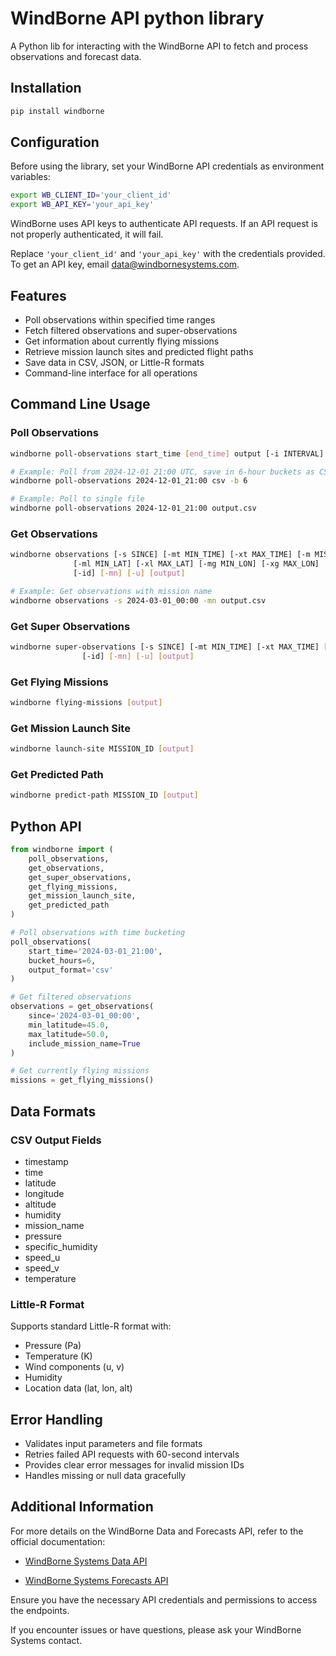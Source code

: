 # WindBorne API python library

A Python lib for interacting with the WindBorne API to fetch and process observations and forecast data.

## Installation

```bash
pip install windborne
```

## Configuration

Before using the library, set your WindBorne API credentials as environment variables:

```bash
export WB_CLIENT_ID='your_client_id'
export WB_API_KEY='your_api_key'
```
WindBorne uses API keys to authenticate API requests. If an API request is not properly authenticated, it will fail.

Replace `'your_client_id'` and `'your_api_key'` with the credentials provided. To get an API key, email data@windbornesystems.com.


## Features

- Poll observations within specified time ranges
- Fetch filtered observations and super-observations
- Get information about currently flying missions
- Retrieve mission launch sites and predicted flight paths
- Save data in CSV, JSON, or Little-R formats
- Command-line interface for all operations

## Command Line Usage
### Poll Observations
```bash
windborne poll-observations start_time [end_time] output [-i INTERVAL] [-b BUCKET_HOURS]

# Example: Poll from 2024-12-01 21:00 UTC, save in 6-hour buckets as CSV
windborne poll-observations 2024-12-01_21:00 csv -b 6

# Example: Poll to single file
windborne poll-observations 2024-12-01_21:00 output.csv
```

### Get Observations
```bash
windborne observations [-s SINCE] [-mt MIN_TIME] [-xt MAX_TIME] [-m MISSION_ID] 
              [-ml MIN_LAT] [-xl MAX_LAT] [-mg MIN_LON] [-xg MAX_LON]
              [-id] [-mn] [-u] [output]

# Example: Get observations with mission name
windborne observations -s 2024-03-01_00:00 -mn output.csv
```

### Get Super Observations
```bash
windborne super-observations [-s SINCE] [-mt MIN_TIME] [-xt MAX_TIME] [-m MISSION_ID]
                [-id] [-mn] [-u] [output]
```

### Get Flying Missions
```bash
windborne flying-missions [output]
```

### Get Mission Launch Site
```bash
windborne launch-site MISSION_ID [output]
```

### Get Predicted Path
```bash
windborne predict-path MISSION_ID [output]
```

## Python API

```python
from windborne import (
    poll_observations,
    get_observations,
    get_super_observations,
    get_flying_missions,
    get_mission_launch_site,
    get_predicted_path
)

# Poll observations with time bucketing
poll_observations(
    start_time='2024-03-01_21:00',
    bucket_hours=6,
    output_format='csv'
)

# Get filtered observations
observations = get_observations(
    since='2024-03-01_00:00',
    min_latitude=45.0,
    max_latitude=50.0,
    include_mission_name=True
)

# Get currently flying missions
missions = get_flying_missions()
```

## Data Formats

### CSV Output Fields
- timestamp
- time
- latitude
- longitude
- altitude
- humidity
- mission_name
- pressure
- specific_humidity
- speed_u
- speed_v
- temperature

### Little-R Format
Supports standard Little-R format with:
- Pressure (Pa)
- Temperature (K)
- Wind components (u, v)
- Humidity
- Location data (lat, lon, alt)

## Error Handling
- Validates input parameters and file formats
- Retries failed API requests with 60-second intervals
- Provides clear error messages for invalid mission IDs
- Handles missing or null data gracefully

## Additional Information

For more details on the WindBorne Data and Forecasts API, refer to the official documentation:

- [WindBorne Systems Data API](https://windbornesystems.com/docs/api/data)

- [WindBorne Systems Forecasts API](https://windbornesystems.com/docs/api/forecasts)

Ensure you have the necessary API credentials and permissions to access the endpoints.

If you encounter issues or have questions, please ask your WindBorne Systems contact.
